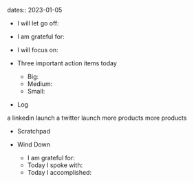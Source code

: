 dates:: 2023-01-05

- I will let go off:
- I am grateful for:
- I will focus on:

- Three important action items today
	- Big:
	- Medium:
	- Small:

- Log

a linkedin launch
a twitter launch
more products more products


- Scratchpad

- Wind Down
	- I am grateful for:
	- Today I spoke with:
	- Today I accomplished: